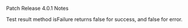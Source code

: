 Patch Release 4.0.1 Notes

Test result method isFailure returns false for success, and false for error.